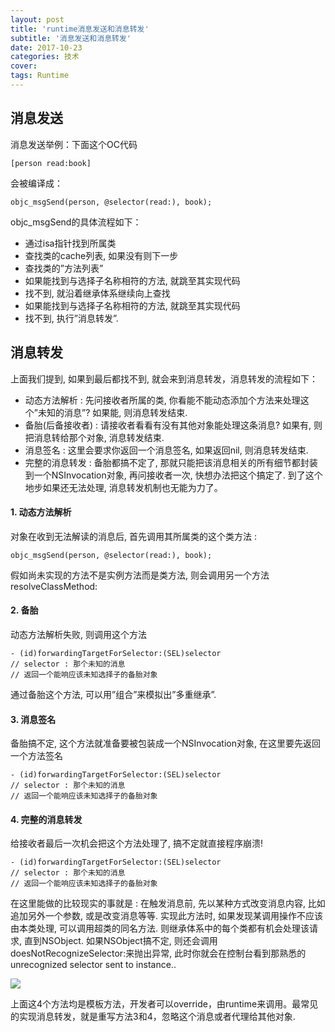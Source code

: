 ```yaml
---
layout: post
title: 'runtime消息发送和消息转发'
subtitle: '消息发送和消息转发'
date: 2017-10-23
categories: 技术
cover: 
tags: Runtime
---
```


## 消息发送
消息发送举例：下面这个OC代码

```objc
[person read:book]
```

会被编译成：

```objc
objc_msgSend(person, @selector(read:), book);
```


objc_msgSend的具体流程如下：
- 通过isa指针找到所属类
- 查找类的cache列表, 如果没有则下一步
- 查找类的”方法列表”
- 如果能找到与选择子名称相符的方法, 就跳至其实现代码
- 找不到, 就沿着继承体系继续向上查找
- 如果能找到与选择子名称相符的方法, 就跳至其实现代码
- 找不到, 执行”消息转发”.

## 消息转发

上面我们提到, 如果到最后都找不到, 就会来到消息转发，消息转发的流程如下：
- 动态方法解析 : 先问接收者所属的类, 你看能不能动态添加个方法来处理这个”未知的消息”? 如果能, 则消息转发结束.
- 备胎(后备接收者) : 请接收者看看有没有其他对象能处理这条消息? 如果有, 则把消息转给那个对象, 消息转发结束.
- 消息签名 : 这里会要求你返回一个消息签名, 如果返回nil, 则消息转发结束.
- 完整的消息转发 : 备胎都搞不定了, 那就只能把该消息相关的所有细节都封装到一个NSInvocation对象, 再问接收者一次, 快想办法把这个搞定了. 到了这个地步如果还无法处理, 消息转发机制也无能为力了。
#### 1. 动态方法解析

对象在收到无法解读的消息后, 首先调用其所属类的这个类方法 :

```objc
objc_msgSend(person, @selector(read:), book);
```

假如尚未实现的方法不是实例方法而是类方法, 则会调用另一个方法resolveClassMethod:

#### 2. 备胎

动态方法解析失败, 则调用这个方法

```objc
- (id)forwardingTargetForSelector:(SEL)selector
// selector : 那个未知的消息
// 返回一个能响应该未知选择子的备胎对象
```


通过备胎这个方法, 可以用”组合”来模拟出”多重继承”.

#### 3. 消息签名

备胎搞不定, 这个方法就准备要被包装成一个NSInvocation对象, 在这里要先返回一个方法签名

```objc
- (id)forwardingTargetForSelector:(SEL)selector
// selector : 那个未知的消息
// 返回一个能响应该未知选择子的备胎对象
```

#### 4. 完整的消息转发

给接收者最后一次机会把这个方法处理了, 搞不定就直接程序崩溃!

```objc
- (id)forwardingTargetForSelector:(SEL)selector
// selector : 那个未知的消息
// 返回一个能响应该未知选择子的备胎对象
```


在这里能做的比较现实的事就是 : 在触发消息前, 先以某种方式改变消息内容, 比如追加另外一个参数, 或是改变消息等等. 实现此方法时, 如果发现某调用操作不应该由本类处理, 可以调用超类的同名方法. 则继承体系中的每个类都有机会处理该请求, 直到NSObject. 如果NSObject搞不定, 则还会调用doesNotRecognizeSelector:来抛出异常, 此时你就会在控制台看到那熟悉的unrecognized selector sent to instance..

![](https://fuqionglin-blog.oss-cn-qingdao.aliyuncs.com/Runtime/runtime03.png)


上面这4个方法均是模板方法，开发者可以override，由runtime来调用。最常见的实现消息转发，就是重写方法3和4，忽略这个消息或者代理给其他对象.

